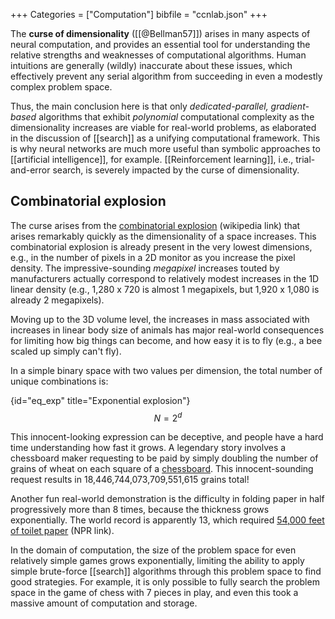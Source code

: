 +++
Categories = ["Computation"]
bibfile = "ccnlab.json"
+++

The **curse of dimensionality** ([[@Bellman57]]) arises in many aspects of neural computation, and provides an essential tool for understanding the relative strengths and weaknesses of computational algorithms. Human intuitions are generally (wildly) inaccurate about these issues, which effectively prevent any serial algorithm from succeeding in even a modestly complex problem space.

Thus, the main conclusion here is that only _dedicated-parallel, gradient-based_ algorithms that exhibit _polynomial_ computational complexity as the dimensionality increases are viable for real-world problems, as elaborated in the discussion of [[search]] as a unifying computational framework. This is why neural networks are much more useful than symbolic approaches to [[artificial intelligence]], for example. [[Reinforcement learning]], i.e., trial-and-error search, is severely impacted by the curse of dimensionality.

## Combinatorial explosion

The curse arises from the [combinatorial explosion](https://en.wikipedia.org/wiki/Combinatorial_explosion) (wikipedia link) that arises remarkably quickly as the dimensionality of a space increases. This combinatorial explosion is already present in the very lowest dimensions, e.g., in the number of pixels in a 2D monitor as you increase the pixel density. The impressive-sounding _megapixel_ increases touted by manufacturers actually correspond to relatively modest increases in the 1D linear density (e.g., 1,280 x 720 is almost 1 megapixels, but 1,920 x 1,080 is already 2 megapixels).

Moving up to the 3D volume level, the increases in mass associated with increases in linear body size of animals has major real-world consequences for limiting how big things can become, and how easy it is to fly (e.g., a bee scaled up simply can't fly).

In a simple binary space with two values per dimension, the total number of unique combinations is:

{id="eq_exp" title="Exponential explosion"}
$$
N = 2^d
$$

This innocent-looking expression can be deceptive, and people have a hard time understanding how fast it grows. A legendary story involves a chessboard maker requesting to be paid by simply doubling the number of grains of wheat on each square of a [chessboard](https://en.wikipedia.org/wiki/Wheat_and_chessboard_problem). This innocent-sounding request results in 18,446,744,073,709,551,615 grains total! 

Another fun real-world demonstration is the difficulty in folding paper in half progressively more than 8 times, because the thickness grows exponentially. The world record is apparently 13, which required [54,000 feet of toilet paper](https://www.npr.org/sections/thetwo-way/2011/12/05/143150449/record-folders-54-000-feet-of-paper-13-folds-one-new-standard) (NPR link).

In the domain of computation, the size of the problem space for even relatively simple games grows exponentially, limiting the ability to apply simple brute-force [[search]] algorithms through this problem space to find good strategies. For example, it is only possible to fully search the problem space in the game of chess with 7 pieces in play, and even this took a massive amount of computation and storage.

